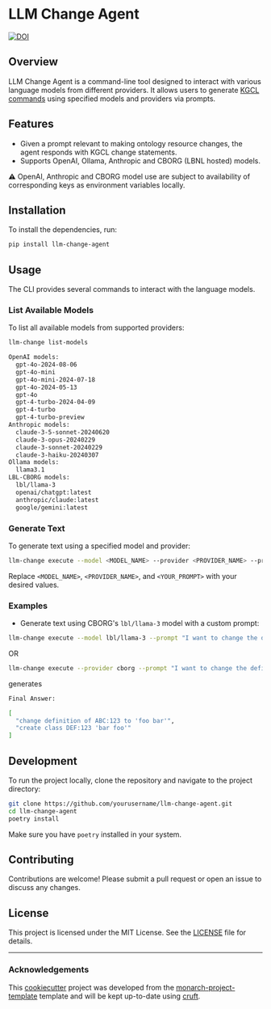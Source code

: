 # LLM Change Agent
[![DOI](https://zenodo.org/badge/841604583.svg)](https://zenodo.org/doi/10.5281/zenodo.13693477)
## Overview
LLM Change Agent is a command-line tool designed to interact with various language models from different providers. It allows users to generate [KGCL commands](https://github.com/INCATools/kgcl/blob/main/src/data/examples/examples.yaml) using specified models and providers via prompts.

## Features
- Given a prompt relevant to making ontology resource changes, the agent responds with KGCL change statements.
- Supports OpenAI, Ollama, Anthropic and CBORG (LBNL hosted) models.

**:warning:** OpenAI, Anthropic and CBORG model use are subject to availability of corresponding keys as environment variables locally.

## Installation
To install the dependencies, run:
```bash
pip install llm-change-agent
```

## Usage
The CLI provides several commands to interact with the language models.

### List Available Models
To list all available models from supported providers:
```bash
llm-change list-models

OpenAI models:
  gpt-4o-2024-08-06
  gpt-4o-mini
  gpt-4o-mini-2024-07-18
  gpt-4o-2024-05-13
  gpt-4o
  gpt-4-turbo-2024-04-09
  gpt-4-turbo
  gpt-4-turbo-preview
Anthropic models:
  claude-3-5-sonnet-20240620
  claude-3-opus-20240229
  claude-3-sonnet-20240229
  claude-3-haiku-20240307
Ollama models:
  llama3.1
LBL-CBORG models:
  lbl/llama-3
  openai/chatgpt:latest
  anthropic/claude:latest
  google/gemini:latest
```

### Generate Text
To generate text using a specified model and provider:
```bash
llm-change execute --model <MODEL_NAME> --provider <PROVIDER_NAME> --prompt "<YOUR_PROMPT>"
```
Replace `<MODEL_NAME>`, `<PROVIDER_NAME>`, and `<YOUR_PROMPT>` with your desired values.

### Examples
- Generate text using CBORG's `lbl/llama-3` model with a custom prompt:
```bash
llm-change execute --model lbl/llama-3 --prompt "I want to change the definition of class ABC:123 to 'foo bar' and also create a new class labelled 'bar foo' with the curie DEF:123."
```
OR
```bash
llm-change execute --provider cborg --prompt "I want to change the definition of class ABC:123 to 'foo bar' and also create a new class labelled 'bar foo' with the curie DEF:123."
```

generates

```bash
Final Answer: 

[
  "change definition of ABC:123 to 'foo bar'",
  "create class DEF:123 'bar foo'"
]

```

## Development
To run the project locally, clone the repository and navigate to the project directory:
```bash
git clone https://github.com/yourusername/llm-change-agent.git
cd llm-change-agent
poetry install
```
Make sure you have `poetry` installed in your system.

## Contributing
Contributions are welcome! Please submit a pull request or open an issue to discuss any changes.

## License
This project is licensed under the MIT License. See the [LICENSE](LICENSE) file for details.

---
### Acknowledgements

This [cookiecutter](https://cookiecutter.readthedocs.io/en/stable/README.html) project was developed from the [monarch-project-template](https://github.com/monarch-initiative/monarch-project-template) template and will be kept up-to-date using [cruft](https://cruft.github.io/cruft/).

